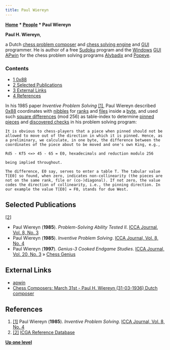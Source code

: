 ```yaml
---
title: Paul Wiereyn
---
```

**[Home](Home "Home") \* [People](People "People") \* Paul Wiereyn**


**Paul H. Wiereyn**,  

a Dutch [chess problem composer](Category:Chess_Composer "Category:Chess Composer") and [chess solving engine](Category:Problem "Category:Problem") and [GUI](GUI "GUI") programmer. 
He is author of a free [Sudoku](https://en.wikipedia.org/wiki/Sudoku) program and the [Windows](Windows "Windows") [GUI](GUI "GUI") [APwin](APwin "APwin") for the chess problem solving programs [Alybadix](Alybadix "Alybadix") and [Popeye](Popeye "Popeye").



### Contents


* [1 0x88](#0x88)
* [2 Selected Publications](#selected-publications)
* [3 External Links](#external-links)
* [4 References](#references)






In his 1985 paper *Inventive Problem Solving* <a id="cite-note-1" href="#cite-ref-1">[1]</a>, Paul Wiereyn described [0x88](0x88 "0x88") coordinates with [nibbles](Nibble "Nibble") for [ranks](Ranks "Ranks") and [files](Files "Files") inside a [byte](Byte "Byte"), and used such [square differences](Vector_Attacks "Vector Attacks") (mod 256) as table-index to determine [pinned pieces](Pin "Pin") and [discovered checks](Discovered_Check "Discovered Check") in his problem solving program:




```
It is obvious to chess-players that a piece when pinned should not be allowed to move out of the direction in which it is pinned. Hence, as a preliminary, we calculate, in one byte, the difference between the coordinates of the piece about to be moved and one's own King, e.g.,

```


```
Rd5 - Kf5 <=> 45 - 65 = E0, hexadecimals and reduction modulo 256 

```


```
being implied throughout.

```


```
The difference, E0 say, serves to enter a table T. The tabular value T[E0] so found, when zero, indicates non-collinearity (the pieces are not on the same rank, file or (co-)diagonal). If not zero, the value codes the direction of collinearity, i.e., the pinning direction. In our example the value T[E0] = F0, stands for due West. 

```

## Selected Publications


<a id="cite-note-2" href="#cite-ref-2">[2]</a>



* Paul Wiereyn (**1985**). *Problem-Solving Ability Tested II*. [ICCA Journal, Vol. 8, No. 3](ICGA_Journal#8_3 "ICGA Journal")
* Paul Wiereyn (**1985**). *Inventive Problem Solving*. [ICCA Journal, Vol. 8, No. 4](ICGA_Journal#8_4 "ICGA Journal")
* Paul Wiereyn (**1997**). *Genius-3 Cooked Endgame Studies*. [ICCA Journal, Vol. 20, No. 3](ICGA_Journal#20_3 "ICGA Journal") » [Chess Genius](Chess_Genius "Chess Genius")


## External Links


* [apwin](https://alybadix.000webhostapp.com/apwin.htm)
* [Chess Composers: March 31st - Paul H. Wiereyn (31-03-1936) Dutch composer](http://chesscomposers.blogspot.com/2012/03/march-31st.html)


## References


1. <a id="cite-ref-1" href="#cite-note-1">[1]</a> Paul Wiereyn (**1985**). *Inventive Problem Solving*. [ICCA Journal, Vol. 8, No. 4](ICGA_Journal#8_4 "ICGA Journal")
2. <a id="cite-ref-2" href="#cite-note-2">[2]</a> [ICGA Reference Database](ICGA_Journal#RefDB "ICGA Journal")

**[Up one level](People "People")**







 
